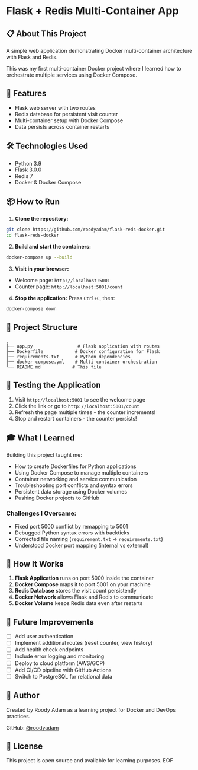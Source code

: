 # Flask + Redis Multi-Container App

## 📋 About This Project
A simple web application demonstrating Docker multi-container architecture with Flask and Redis.

This was my first multi-container Docker project where I learned how to orchestrate multiple services using Docker Compose.

## 🚀 Features
- Flask web server with two routes
- Redis database for persistent visit counter
- Multi-container setup with Docker Compose
- Data persists across container restarts

## 🛠️ Technologies Used
- Python 3.9
- Flask 3.0.0
- Redis 7
- Docker & Docker Compose

## 📦 How to Run

1. **Clone the repository:**
```bash
git clone https://github.com/roodyadam/flask-reds-docker.git
cd flask-reds-docker
```

2. **Build and start the containers:**
```bash
docker-compose up --build
```

3. **Visit in your browser:**
- Welcome page: `http://localhost:5001`
- Counter page: `http://localhost:5001/count`

4. **Stop the application:**
Press `Ctrl+C`, then:
```bash
docker-compose down
```

## 📂 Project Structure
```
.
├── app.py                 # Flask application with routes
├── Dockerfile            # Docker configuration for Flask
├── requirements.txt      # Python dependencies
├── docker-compose.yml    # Multi-container orchestration
└── README.md            # This file
```

## 🧪 Testing the Application

1. Visit `http://localhost:5001` to see the welcome page
2. Click the link or go to `http://localhost:5001/count`
3. Refresh the page multiple times - the counter increments!
4. Stop and restart containers - the counter persists!

## 🎓 What I Learned

Building this project taught me:
- How to create Dockerfiles for Python applications
- Using Docker Compose to manage multiple containers
- Container networking and service communication
- Troubleshooting port conflicts and syntax errors
- Persistent data storage using Docker volumes
- Pushing Docker projects to GitHub

### Challenges I Overcame:
- Fixed port 5000 conflict by remapping to 5001
- Debugged Python syntax errors with backticks
- Corrected file naming (`requirement.txt` → `requirements.txt`)
- Understood Docker port mapping (internal vs external)

## 📝 How It Works

1. **Flask Application** runs on port 5000 inside the container
2. **Docker Compose** maps it to port 5001 on your machine
3. **Redis Database** stores the visit count persistently
4. **Docker Network** allows Flask and Redis to communicate
5. **Docker Volume** keeps Redis data even after restarts

## 🔮 Future Improvements

- [ ] Add user authentication
- [ ] Implement additional routes (reset counter, view history)
- [ ] Add health check endpoints
- [ ] Include error logging and monitoring
- [ ] Deploy to cloud platform (AWS/GCP)
- [ ] Add CI/CD pipeline with GitHub Actions
- [ ] Switch to PostgreSQL for relational data

## 👤 Author

Created by Roody Adam as a learning project for Docker and DevOps practices.

GitHub: [@roodyadam](https://github.com/roodyadam)

## 📄 License

This project is open source and available for learning purposes.
EOF